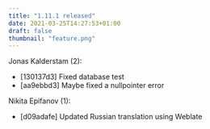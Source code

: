 ```yaml
---
title: "1.11.1 released"
date: 2021-03-25T14:27:53+01:00
draft: false
thumbnail: "feature.png"
---
```


Jonas Kalderstam (2):
  * [130137d3] Fixed database test
  * [aa9ebbd3] Maybe fixed a nullpointer error

Nikita Epifanov (1):
  * [d09adafe] Updated Russian translation using Weblate

